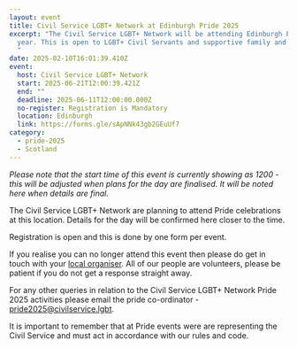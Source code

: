 ```yaml
---
layout: event
title: Civil Service LGBT+ Network at Edinburgh Pride 2025
excerpt: "The Civil Service LGBT+ Network will be attending Edinburgh Pride this
  year. This is open to LGBT+ Civil Servants and supportive family and friends.
  "
date: 2025-02-10T16:01:39.410Z
event:
  host: Civil Service LGBT+ Network
  start: 2025-06-21T12:00:39.421Z
  end: ""
  deadline: 2025-06-11T12:00:00.000Z
  no-register: Registration is Mandatory
  location: Edinburgh
  link: https://forms.gle/sApNNk43gb2GEuUf7
category:
  - pride-2025
  - Scotland
---
```

*P﻿lease note that the start time of this event is currently showing as 1200 - this will be adjusted when plans for the day are finalised. It will be noted here when details are final.*

The Civil Service LGBT+ Network are planning to attend Pride celebrations at this location. Details for the day will be confirmed here closer to the time. 

Registration is open and this is done by one form per event.

I﻿f you realise you can no longer attend this event then please do get in touch with your [local organiser](https://www.civilservice.lgbt/team/). All of our people are volunteers, please be patient if you do not get a response straight away. 

F﻿or any other queries in relation to the Civil Service LGBT+ Network Pride 2025 activities please email the pride co-ordinator - [pride2025@civilservice.lgbt](mailto:pride2025@civilservice.lgbt).

I﻿t is important to remember that at Pride events were are representing the Civil Service and must act in accordance with our rules and code.